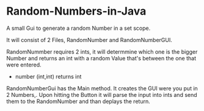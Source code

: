 # Random-Numbers-in-Java
A small Gui to generate a random Number in a set scope.

It will consist of 2 Files, RandomNumber and RandomNumberGUI.

RandomNummber requires 2 ints, it will determmine which one is the bigger Number and returns an int with a random Value that's between the one that were entered.
- number (int,int) returns int

RandomNumberGui has the Main method. It creates the GUI were you put in 2 Numbers,. Upon hitting the Button it will parse the input into ints and send them to the RandomNumber and than deplays the return.

